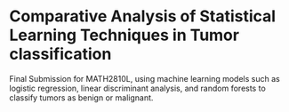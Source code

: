 # Comparative Analysis of Statistical Learning Techniques in Tumor classification
Final Submission for MATH2810L, using machine learning models such as logistic regression, linear discriminant analysis, and random forests to classify tumors as benign or malignant.
